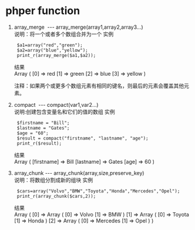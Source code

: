 # phper function #
	
	
1. array_merge  ---  array_merge(array1,array2,array3...)
	<br>说明：将一个或者多个数组合并为一个
	实例
	
		$a1=array("red","green");
		$a2=array("blue","yellow");
		print_r(array_merge($a1,$a2));
	
	结果<br>
		Array ( [0] => red [1] => green [2] => blue [3] => yellow )

	注释：如果两个或更多个数组元素有相同的键名，则最后的元素会覆盖其他元素。

2. compact  ---  compact(var1,var2...)
	<br>说明:创建包含变量名和它们的值的数组
	实例
	
		$firstname = "Bill";
		$lastname = "Gates";
		$age = "60";
		$result = compact("firstname", "lastname", "age");
		print_r($result);
	结果<br>
		Array ( [firstname] => Bill [lastname] => Gates [age] => 60 )

3. array_chunk  ---  array_chunk(array,size,preserve_key) 
	<br>说明：将数组分割成新的组块
	实例
	
		$cars=array("Volvo","BMW","Toyota","Honda","Mercedes","Opel");
		print_r(array_chunk($cars,2));
	结果<br>
		Array ( [0] => Array ( [0] => Volvo [1] => BMW ) [1] => Array ( [0] => Toyota [1] => Honda ) [2] => Array ( [0] => Mercedes [1] => Opel ) )
